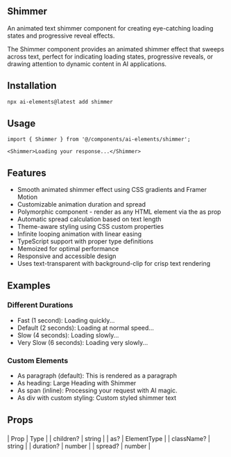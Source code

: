 ## Shimmer

An animated text shimmer component for creating eye-catching loading states and progressive reveal effects.

The Shimmer component provides an animated shimmer effect that sweeps across text, perfect for indicating loading states, progressive reveals, or drawing attention to dynamic content in AI applications.

## Installation

```bash
npx ai-elements@latest add shimmer
```

## Usage

```tsx
import { Shimmer } from '@/components/ai-elements/shimmer';

<Shimmer>Loading your response...</Shimmer>
```

## Features

- Smooth animated shimmer effect using CSS gradients and Framer Motion
- Customizable animation duration and spread
- Polymorphic component - render as any HTML element via the as prop
- Automatic spread calculation based on text length
- Theme-aware styling using CSS custom properties
- Infinite looping animation with linear easing
- TypeScript support with proper type definitions
- Memoized for optimal performance
- Responsive and accessible design
- Uses text-transparent with background-clip for crisp text rendering

## Examples

### Different Durations

- Fast (1 second): Loading quickly...
- Default (2 seconds): Loading at normal speed...
- Slow (4 seconds): Loading slowly...
- Very Slow (6 seconds): Loading very slowly...

### Custom Elements

- As paragraph (default): This is rendered as a paragraph
- As heading: Large Heading with Shimmer
- As span (inline): Processing your request with AI magic.
- As div with custom styling: Custom styled shimmer text

## Props

### <Shimmer />

| Prop | Type |
| children? | string |
| as? | ElementType |
| className? | string |
| duration? | number |
| spread? | number |
